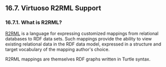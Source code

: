 <div>

<div>

<div>

<div>

## 16.7. Virtuoso R2RML Support

</div>

</div>

</div>

<div>

<div>

<div>

<div>

### 16.7.1. What is R2RML?

</div>

</div>

</div>

<a href="http://www.w3.org/TR/r2rml/" class="ulink"
target="_top">R2RML</a> is a language for expressing customized mappings
from relational databases to RDF data sets. Such mappings provide the
ability to view existing relational data in the RDF data model,
expressed in a structure and target vocabulary of the mapping author's
choice.

R2RML mappings are themselves RDF graphs written in Turtle syntax.

</div>

</div>
